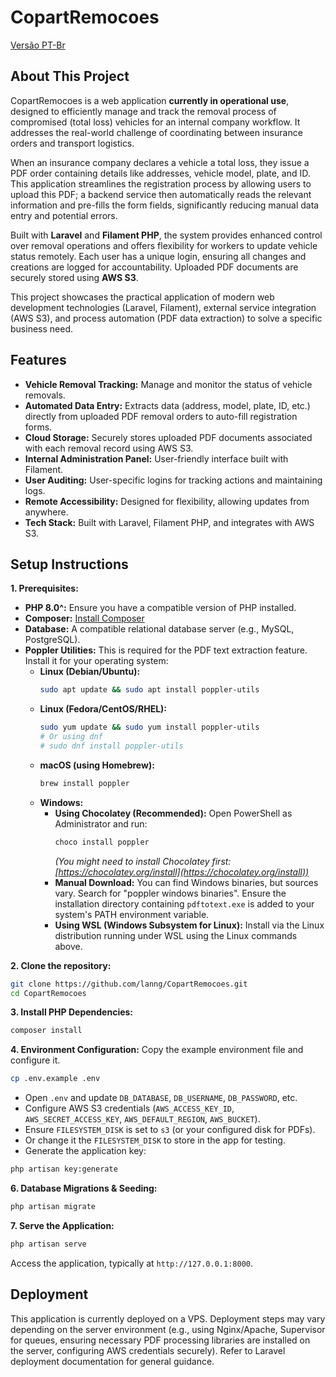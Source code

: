 # CopartRemocoes

[Versão PT-Br](https://github.com/lanng/CopartRemocoes/blob/main/README-PT.md)

## About This Project

CopartRemocoes is a web application **currently in operational use**, designed to efficiently manage and track the removal process of compromised (total loss) vehicles for an internal company workflow. It addresses the real-world challenge of coordinating between insurance orders and transport logistics.

When an insurance company declares a vehicle a total loss, they issue a PDF order containing details like addresses, vehicle model, plate, and ID. This application streamlines the registration process by allowing users to upload this PDF; a backend service then automatically reads the relevant information and pre-fills the form fields, significantly reducing manual data entry and potential errors.

Built with **Laravel** and **Filament PHP**, the system provides enhanced control over removal operations and offers flexibility for workers to update vehicle status remotely. Each user has a unique login, ensuring all changes and creations are logged for accountability. Uploaded PDF documents are securely stored using **AWS S3**.

This project showcases the practical application of modern web development technologies (Laravel, Filament), external service integration (AWS S3), and process automation (PDF data extraction) to solve a specific business need.

## Features

* **Vehicle Removal Tracking:** Manage and monitor the status of vehicle removals.
* **Automated Data Entry:** Extracts data (address, model, plate, ID, etc.) directly from uploaded PDF removal orders to auto-fill registration forms.
* **Cloud Storage:** Securely stores uploaded PDF documents associated with each removal record using AWS S3.
* **Internal Administration Panel:** User-friendly interface built with Filament.
* **User Auditing:** User-specific logins for tracking actions and maintaining logs.
* **Remote Accessibility:** Designed for flexibility, allowing updates from anywhere.
* **Tech Stack:** Built with Laravel, Filament PHP, and integrates with AWS S3.

## Setup Instructions

**1. Prerequisites:**

* **PHP 8.0^:** Ensure you have a compatible version of PHP installed.
* **Composer:** [Install Composer](https://getcomposer.org/download/)
* **Database:** A compatible relational database server (e.g., MySQL, PostgreSQL).
* **Poppler Utilities:** This is required for the PDF text extraction feature. Install it for your operating system:
    * **Linux (Debian/Ubuntu):**
        ```bash
        sudo apt update && sudo apt install poppler-utils
        ```
    * **Linux (Fedora/CentOS/RHEL):**
        ```bash
        sudo yum update && sudo yum install poppler-utils
        # Or using dnf
        # sudo dnf install poppler-utils
        ```
    * **macOS (using Homebrew):**
        ```bash
        brew install poppler
        ```
    * **Windows:**
        * **Using Chocolatey (Recommended):** Open PowerShell as Administrator and run:
            ```powershell
            choco install poppler
            ```
          *(You might need to install Chocolatey first: [https://chocolatey.org/install](https://chocolatey.org/install))*
        * **Manual Download:** You can find Windows binaries, but sources vary. Search for "poppler windows binaries". Ensure the installation directory containing `pdftotext.exe` is added to your system's PATH environment variable.
        * **Using WSL (Windows Subsystem for Linux):** Install via the Linux distribution running under WSL using the Linux commands above.

**2. Clone the repository:**
```bash
git clone https://github.com/lanng/CopartRemocoes.git
cd CopartRemocoes
```

**3. Install PHP Dependencies:**
```bash
composer install
```

**4. Environment Configuration:**
Copy the example environment file and configure it.
```bash
cp .env.example .env
```
* Open `.env` and update `DB_DATABASE`, `DB_USERNAME`, `DB_PASSWORD`, etc.
* Configure AWS S3 credentials (`AWS_ACCESS_KEY_ID`, `AWS_SECRET_ACCESS_KEY`, `AWS_DEFAULT_REGION`, `AWS_BUCKET`).
* Ensure `FILESYSTEM_DISK` is set to `s3` (or your configured disk for PDFs).
* Or change it the `FILESYSTEM_DISK` to store in the app for testing.
* Generate the application key:
```bash
php artisan key:generate
```

**6. Database Migrations & Seeding:**
```bash
php artisan migrate
```

**7. Serve the Application:**
```bash
php artisan serve
```
Access the application, typically at `http://127.0.0.1:8000`.

## Deployment

This application is currently deployed on a VPS. Deployment steps may vary depending on the server environment (e.g., using Nginx/Apache, Supervisor for queues, ensuring necessary PDF processing libraries are installed on the server, configuring AWS credentials securely). Refer to Laravel deployment documentation for general guidance.
